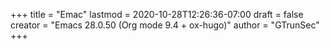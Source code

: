 +++
title = "Emac"
lastmod = 2020-10-28T12:26:36-07:00
draft = false
creator = "Emacs 28.0.50 (Org mode 9.4 + ox-hugo)"
author = "GTrunSec"
+++
